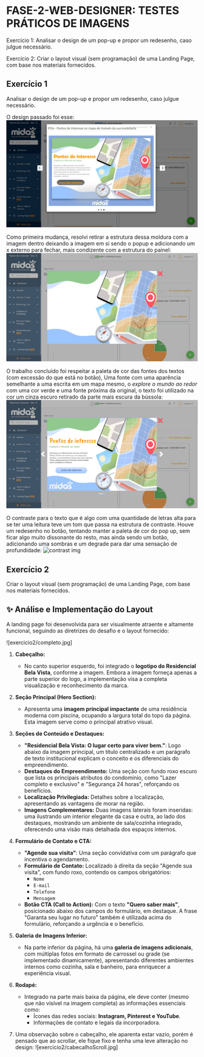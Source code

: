 # FASE-2-WEB-DESIGNER: TESTES PRÁTICOS DE IMAGENS

Exercício 1: Analisar o design de um pop-up e propor um redesenho, caso julgue necessário.

Exercício 2: Criar o layout visual (sem programação) de uma Landing Page, com base nos materiais fornecidos.
## Exercício 1
Analisar o design de um pop-up e propor um redesenho, caso julgue necessário.

O design passado foi esse: 
![Projeto referência](exercicio1/POPUP.jpg)

Como primeira mudança, resolvi retirar a estrutura dessa moldura com a imagem dentro deixando a imagem em si sendo o popup e adicionando um x externo para fechar, mais condizente com a estrutura do painel:
![redesign 1](exercicio1/Redesign_1.png)

O trabalho concluído foi respeitar a paleta de cor das fontes dos textos (com excessão do que está no botão), Uma fonte com uma aparência semelhante a uma escrita em um mapa mesmo, o *explore o mundo ao redor* com uma cor verde e uma fonte próxima da original, o texto foi utilizado na cor um cinza escuro retirado da parte mais escura da bússola:
![redesign 2](exercicio1/Redesign_2.png)

O contraste para o texto que é algo com uma quantidade de letras alta para se ter uma leitura teve um tom que passa na estrutura de contraste. Houve um redesenho no botão, tentando manter a paleta de cor do pop up, sem ficar algo muito dissonante do resto, mas ainda sendo um botão, adicionando uma sombras e um degrade para dar uma sensação de profundidade:
![contrast img](exercicio1/constrast.png)
## Exercício 2
Criar o layout visual (sem programação) de uma Landing Page, com base nos materiais fornecidos.

## ✨ Análise e Implementação do Layout

A landing page foi desenvolvida para ser visualmente atraente e altamente funcional, seguindo as diretrizes do desafio e o layout fornecido:

![exercicio2/completo.jpg]

1.  **Cabeçalho:**
    * No canto superior esquerdo, foi integrado o **logotipo do Residencial Bela Vista**, conforme a imagem. Embora a imagem forneça apenas a parte superior do logo, a implementação visa a completa visualização e reconhecimento da marca.

2.  **Seção Principal (Hero Section):**
    * Apresenta uma **imagem principal impactante** de uma residência moderna com piscina, ocupando a largura total do topo da página. Esta imagem serve como o principal atrativo visual.

3.  **Seções de Conteúdo e Destaques:**
    * **"Residencial Bela Vista: O lugar certo para viver bem."**: Logo abaixo da imagem principal, um título centralizado e um parágrafo de texto institucional explicam o conceito e os diferenciais do empreendimento.
    * **Destaques do Empreendimento:** Uma seção com fundo roxo escuro que lista os principais atributos do condomínio, como "Lazer completo e exclusivo" e "Segurança 24 horas", reforçando os benefícios.
    * **Localização Privilegiada:** Detalhes sobre a localização, apresentando as vantagens de morar na região.
    * **Imagens Complementares:** Duas imagens laterais foram inseridas: uma ilustrando um interior elegante da casa e outra, ao lado dos destaques, mostrando um ambiente de sala/cozinha integrado, oferecendo uma visão mais detalhada dos espaços internos.

4.  **Formulário de Contato e CTA:**
    * **"Agende sua visita"**: Uma seção convidativa com um parágrafo que incentiva o agendamento.
    * **Formulário de Contato:** Localizado à direita da seção "Agende sua visita", com fundo roxo, contendo os campos obrigatórios:
        * `Nome`
        * `E-mail`
        * `Telefone`
        * `Mensagem`
    * **Botão CTA (Call to Action):** Com o texto **"Quero saber mais"**, posicionado abaixo dos campos do formulário, em destaque. A frase "Garanta seu lugar no futuro" também é utilizada acima do formulário, reforçando a urgência e o benefício.

5.  **Galeria de Imagens Inferior:**
    * Na parte inferior da página, há uma **galeria de imagens adicionais**, com múltiplas fotos em formato de carrossel ou grade (se implementado dinamicamente), apresentando diferentes ambientes internos como cozinha, sala e banheiro, para enriquecer a experiência visual.

6.  **Rodapé:**
    * Integrado na parte mais baixa da página, ele deve conter (mesmo que não visível na imagem completa) as informações essenciais como:
        * Ícones das redes sociais: **Instagram, Pinterest e YouTube**.
        * Informações de contato e legais da incorporadora.

7. Uma observação sobre o cabeçalho, ele aparenta estar vazio, porém é pensado que ao scrollar, ele fique fixo e tenha uma leve alteração no design:
    ![exercicio2/cabecalhoScroll.jpg]
